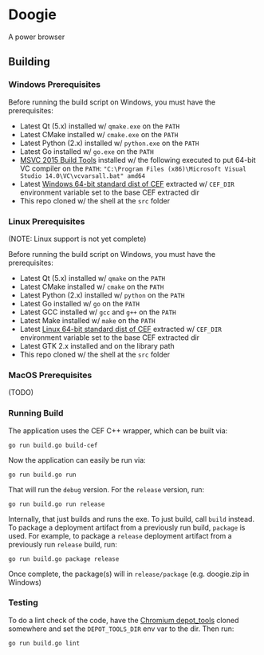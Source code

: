 
# Doogie

A power browser

## Building

### Windows Prerequisites

Before running the build script on Windows, you must have the prerequisites:

* Latest Qt (5.x) installed w/ `qmake.exe` on the `PATH`
* Latest CMake installed w/ `cmake.exe` on the `PATH`
* Latest Python (2.x) installed w/ `python.exe` on the `PATH`
* Latest Go installed w/ `go.exe` on the `PATH`
* [MSVC 2015 Build Tools](http://landinghub.visualstudio.com/visual-cpp-build-tools) installed w/ the following
  executed to put 64-bit VC compiler on the `PATH`:
  `"C:\Program Files (x86)\Microsoft Visual Studio 14.0\VC\vcvarsall.bat" amd64`
* Latest [Windows 64-bit standard dist of CEF](http://opensource.spotify.com/cefbuilds/index.html#windows64_builds)
  extracted w/ `CEF_DIR` environment variable set to the base CEF extracted dir
* This repo cloned w/ the shell at the `src` folder

### Linux Prerequisites

(NOTE: Linux support is not yet complete)

Before running the build script on Windows, you must have the prerequisites:

* Latest Qt (5.x) installed w/ `qmake` on the `PATH`
* Latest CMake installed w/ `cmake` on the `PATH`
* Latest Python (2.x) installed w/ `python` on the `PATH`
* Latest Go installed w/ `go` on the `PATH`
* Latest GCC installed w/ `gcc` and `g++` on the `PATH`
* Latest Make installed w/ `make` on the `PATH`
* Latest [Linux 64-bit standard dist of CEF](http://opensource.spotify.com/cefbuilds/index.html#linux64_builds)
  extracted w/ `CEF_DIR` environment variable set to the base CEF extracted dir
* Latest GTK 2.x installed and on the library path
* This repo cloned w/ the shell at the `src` folder

### MacOS Prerequisites

(TODO)

### Running Build

The application uses the CEF C++ wrapper, which can be built via:

    go run build.go build-cef

Now the application can easily be run via:

    go run build.go run

That will run the `debug` version. For the `release` version, run:

    go run build.go run release

Internally, that just builds and runs the exe. To just build, call `build` instead. To package a deployment artifact
from a previously run build, `package` is used. For example, to package a `release` deployment artifact from a
previously run `release` build, run:

    go run build.go package release

Once complete, the package(s) will in `release/package` (e.g. doogie.zip in Windows)

### Testing

To do a lint check of the code, have the
[Chromium depot_tools](https://chromium.googlesource.com/chromium/tools/depot_tools.git) cloned somewhere and set the
`DEPOT_TOOLS_DIR` env var to the dir. Then run:

    go run build.go lint
